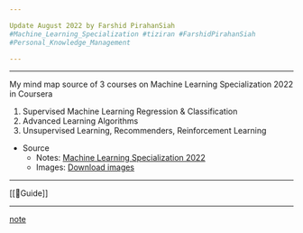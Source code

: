 ```yaml
---

Update August 2022 by Farshid PirahanSiah  
#Machine_Learning_Specialization #tiziran #FarshidPirahanSiah 
#Personal_Knowledge_Management

---
```


---
My mind map source of 3 courses on Machine Learning Specialization 2022 in Coursera
1. Supervised Machine Learning Regression & Classification
2. Advanced Learning Algorithms
3. Unsupervised Learning, Recommenders, Reinforcement Learning

* Source 
    * Notes: [Machine Learning Specialization 2022](Machine_Learning_Specialization/Machine%20Learning%20Specialization%202022.md)
    * Images: [Download images](Machine_Learning_Specialization/images.md)


---

[[🧾Guide]]


---
[note](note.md)
